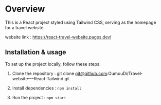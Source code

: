
# Overview

This is a React project styled using Tailwind CSS, serving as the homepage for a travel website.

website link : https://react-travel-website.pages.dev/

## Installation & usage

To set up the project locally, follow these steps:

1. Clone the repository :
git clone git@github.com:OumouDi/Travel-website---React-Tailwind.git


2. Install dependencies :
 `npm install`

3. Run the project :
`npm start`
